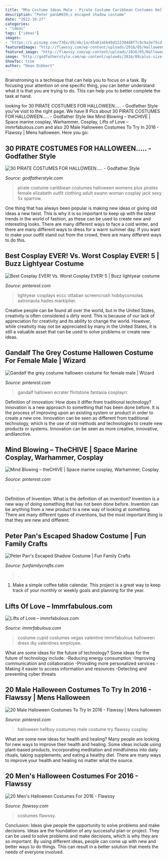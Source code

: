 ```yaml
---
title: "Mha Costume Ideas Male - Pirate Costume Caribbean Costumes Halloween Womens Plus Pirates Female Elizabeth Outfit Clothing Adult Swann Woman Cosplay Jack Sexy 5x Sparrow"
description: "Peter pan&#039;s escaped shadow costume"
date: "2022-10-27"
categories:
- "ideas"
tags: ["ideas"]
images:
- "https://i.pinimg.com/736x/d5/ab/1a/d5ab1abb48d122394d8f7c9c9a3e75cd--buzz-costume-buzz-lightyear-costume.jpg"
featuredImage: "http://flawssy.com/wp-content/uploads/2016/05/Halloween-costumes-as-Iron-Man.jpg"
featured_image: "http://flawssy.com/wp-content/uploads/2016/05/Halloween-costumes-as-Iron-Man.jpg"
image: "http://godfatherstyle.com/wp-content/uploads/2016/09/plus-size-womens-caribbean-pirate-costume..jpg"
ShowToc: true
author: "Dean Dibbert"
---
```



Brainstroming is a technique that can help you to focus on a task. By focusing your attention on one specific thing, you can better understand what it is that you are trying to do. This can help you to better complete the task at hand.

	

		
looking for 30 PIRATE COSTUMES FOR HALLOWEEN..... - Godfather Style you've visit to the right page. We have 8 Pics about 30 PIRATE COSTUMES FOR HALLOWEEN..... - Godfather Style like Mind Blowing – theCHIVE | Space marine cosplay, Warhammer, Cosplay, Lifts of Love – immrfabulous.com and also 20 Male Halloween Costumes To Try In 2016 - Flawssy | Mens halloween. Here you go:
		
    
## 30 PIRATE COSTUMES FOR HALLOWEEN..... - Godfather Style

<img loading=lazy src="http://godfatherstyle.com/wp-content/uploads/2016/09/plus-size-womens-caribbean-pirate-costume..jpg" onerror="this.onerror=null;this.src='https://tse1.mm.bing.net/th?id=OIP.we1tighXcpfrQS-RUwZRiQHaKl&amp;pid=15.1';" alt="30 PIRATE COSTUMES FOR HALLOWEEN..... - Godfather Style">

_Source: godfatherstyle.com_

>pirate costume caribbean costumes halloween womens plus pirates female elizabeth outfit clothing adult swann woman cosplay jack sexy 5x sparrow. 

	

One thing that has always been popular is making new ideas or giving old ideas a new twist. This is why it is so important to keep up with the latest trends in the world of fashion, as these can be used to create new and interesting looks. There are many different ways to face a cold winter, and there are many different ways to dress for a warm summer day. If you want to make your outfit stand out from the crowd, there are many different ways to do this.

    
## Best Cosplay EVER! Vs. Worst Cosplay EVER! 5 | Buzz Lightyear Costume

<img loading=lazy src="https://i.pinimg.com/736x/d5/ab/1a/d5ab1abb48d122394d8f7c9c9a3e75cd--buzz-costume-buzz-lightyear-costume.jpg" onerror="this.onerror=null;this.src='https://tse3.mm.bing.net/th?id=OIP.aOPM1wQH_2uQPGeRVXyLeQHaJ4&amp;pid=15.1';" alt="Best Cosplay EVER! Vs. Worst Cosplay EVER! 5 | Buzz lightyear costume">

_Source: pinterest.com_

>lightyear cosplays eccc ottaban screencrush hobbyconsolas astronauta hades markiplier. 

	

Creative people can be found all over the world, but in the United States, creativity is often considered a dirty word. This is because of our lack of appreciation for creativity and its ability to change the world. However, while creativity may not be appreciated by many in the United States, it is still a valuable asset that can be used to solve problems or create new ideas.

    
## Gandalf The Grey Costume Hallowen Costume For Female Male | Wizard

<img loading=lazy src="https://i.pinimg.com/736x/2b/c0/57/2bc057559d68331972dc336f64d12a9c.jpg" onerror="this.onerror=null;this.src='https://tse4.mm.bing.net/th?id=OIP.g0Bz3YMD2FPgnSF3IHQphAHaKv&amp;pid=15.1';" alt="Gandalf the grey costume hallowen costume for female male | Wizard">

_Source: pinterest.com_

>gandalf hallowen ecrater flintstone fantasia cosplayrr. 

	

Definition of innovation: How does it differ from traditional technology?
Innovation is a new approach to something that has been done before. It is the process of improving upon an existing system or product in order to create a new one. Innovation can be seen as different from traditional technology, which is the use of old methods and technologies to create new products or systems. Innovation can be seen as more creative, innovative, andilanctive.

    
## Mind Blowing – TheCHIVE | Space Marine Cosplay, Warhammer, Cosplay

<img loading=lazy src="https://i.pinimg.com/736x/3a/9e/11/3a9e11dc6379cffc11f34626989d3fbe--cosplay-costumes-cosplay-ideas.jpg" onerror="this.onerror=null;this.src='https://tse3.mm.bing.net/th?id=OIP._rh96dOEnqLELyQioDSogwHaJ4&amp;pid=15.1';" alt="Mind Blowing – theCHIVE | Space marine cosplay, Warhammer, Cosplay">

_Source: pinterest.com_

>. 

	

Definition of Invention: What is the definition of an invention?
Invention is a new way of doing something that has not been done before. Invention can be anything from a new product to a new way of looking at something. There are many different types of inventions, but the most important thing is that they are new and different.

    
## Peter Pan&#039;s Escaped Shadow Costume | Fun Family Crafts

<img loading=lazy src="https://funfamilycrafts.com/wp-content/uploads/2013/10/Peter-Pan-Shadow-Costume-9-of-11.jpg" onerror="this.onerror=null;this.src='https://tse4.mm.bing.net/th?id=OIP.boevrqIclq5oIqiGT4LBYwHaNB&amp;pid=15.1';" alt="Peter Pan&#039;s Escaped Shadow Costume | Fun Family Crafts">

_Source: funfamilycrafts.com_

>. 

	

1. Make a simple coffee table calendar. This project is a great way to keep track of your monthly or weekly goals and planning for the year.

    
## Lifts Of Love – Immrfabulous.com

<img loading=lazy src="http://immrfabulous.com/wp-content/uploads/2013/01/cupid-costume.jpg" onerror="this.onerror=null;this.src='https://tse1.mm.bing.net/th?id=OIP.YVoIsSYYaphwNvWBNA876gHaJ4&amp;pid=15.1';" alt="Lifts of Love – immrfabulous.com">

_Source: immrfabulous.com_

>costume cupid costumes vegas valentine immrfabulous halloween dress diy valentines employee. 

	

What are some ideas for the future of technology?
Some ideas for the future of technology include: 
-Reducing energy consumption 
-Improving communication and collaboration 
-Providing more personalized services 
-Making it easier to access information and resources 
-Detecting and preventing cyber threats

    
## 20 Male Halloween Costumes To Try In 2016 - Flawssy | Mens Halloween

<img loading=lazy src="https://i.pinimg.com/736x/d3/7c/17/d37c175571a1776baefed135d7db4783--male-halloween-costumes-hellboy-costume.jpg" onerror="this.onerror=null;this.src='https://tse2.mm.bing.net/th?id=OIP.bRBjnKiowN1-I_aiUNE1kgHaJ3&amp;pid=15.1';" alt="20 Male Halloween Costumes To Try In 2016 - Flawssy | Mens halloween">

_Source: pinterest.com_

>halloween hellboy costumes male costume try flawssy cosplay. 

	

What are some new ideas for health and healing?
Many people are looking for new ways to improve their health and healing. Some ideas include using plant-based products, incorporating meditation and mindfulness into daily rituals, taking supplements, and eating a healthy diet. There are many ways to improve your health and healing no matter what the source.

    
## 20 Men&#039;s Halloween Costumes For 2016 - Flawssy

<img loading=lazy src="http://flawssy.com/wp-content/uploads/2016/05/Halloween-costumes-as-Iron-Man.jpg" onerror="this.onerror=null;this.src='https://tse3.mm.bing.net/th?id=OIP.y_ceQYMq3gr_xUbY83FcXAHaJ4&amp;pid=15.1';" alt="20 Men&#039;s Halloween Costumes For 2016 - Flawssy">

_Source: flawssy.com_

>costumes flawssy. 

	

Conclusion: Ideas give people the opportunity to solve problems and make decisions.
Ideas are the foundation of any successful plan or project. They can be used to solve problems and make decisions, which is why they are so important. By using different ideas, people can come up with new and better ways to do things. This can result in a better solution that meets the needs of everyone involved.

